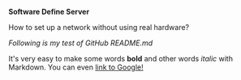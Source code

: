 **Software Define Server**

How to set up a network without using real hardware?

*Following is my test of GitHub README.md*

It's very easy to make some words **bold** and other words *italic* with Markdown. You can even [link to Google!](http://google.com)
